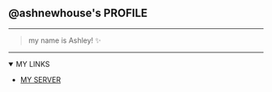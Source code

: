 ##  @ashnewhouse's PROFILE

---

>  my name is Ashley! ✨️


--- 


<details open>
<summary>MY LINKS</summary>

- [MY SERVER](https://discord.gg/nnFh7k63Jn)

</details open>



<!---
ashnewhouse/ashnewhouse is a ✨ special ✨ repository because its `README.md` (this file) appears on your GitHub profile.
You can click the Preview link to take a look at your changes. 
THIS IS ALSO HOW YOU MAKE A COMMENT
--->
